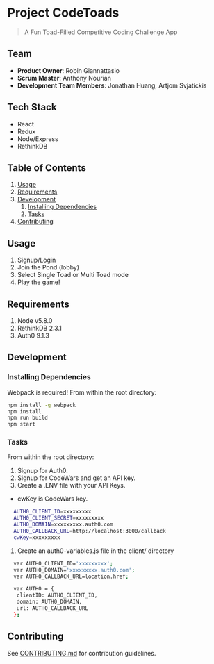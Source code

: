 # Project CodeToads

> A Fun Toad-Filled Competitive Coding Challenge App

## Team

  - __Product Owner__: Robin Giannattasio
  - __Scrum Master__: Anthony Nourian
  - __Development Team Members__: Jonathan Huang, Artjom Svjatickis

## Tech Stack
  - React
  - Redux
  - Node/Express
  - RethinkDB

## Table of Contents

1. [Usage](#usage)
1. [Requirements](#requirements)
1. [Development](#development)
    1. [Installing Dependencies](#installing-dependencies)
    1. [Tasks](#tasks)
1. [Contributing](#contributing)

## Usage <a id="usage"></a>

1. Signup/Login
1. Join the Pond (lobby)
1. Select Single Toad or Multi Toad mode
1. Play the game!

## Requirements <a id="requirements"></a>

1. Node v5.8.0
1. RethinkDB 2.3.1
1. Auth0 9.1.3

## Development <a id="development"></a>

### Installing Dependencies <a id="installing-dependencies"></a>

Webpack is required!
From within the root directory:

```sh
npm install -g webpack
npm install
npm run build
npm start
```

### Tasks <a id="tasks"></a>

From within the root directory:

1. Signup for Auth0.
1. Signup for CodeWars and get an API key.
1. Create a .ENV file with your API Keys.
  - cwKey is CodeWars key.

```sh
  AUTH0_CLIENT_ID=xxxxxxxxx
  AUTH0_CLIENT_SECRET=xxxxxxxxx
  AUTH0_DOMAIN=xxxxxxxxx.auth0.com
  AUTH0_CALLBACK_URL=http://localhost:3000/callback
  cwKey=xxxxxxxxx
```

1.  Create an auth0-variables.js file in the client/ directory

```sh
  var AUTH0_CLIENT_ID='xxxxxxxxx';
  var AUTH0_DOMAIN='xxxxxxxxx.auth0.com';
  var AUTH0_CALLBACK_URL=location.href;

  var AUTH0 = {
   clientID: AUTH0_CLIENT_ID,
   domain: AUTH0_DOMAIN,
   url: AUTH0_CALLBACK_URL
  };
```

## Contributing <a id="contributing"></a>

See [CONTRIBUTING.md](CONTRIBUTING.md) for contribution guidelines.
